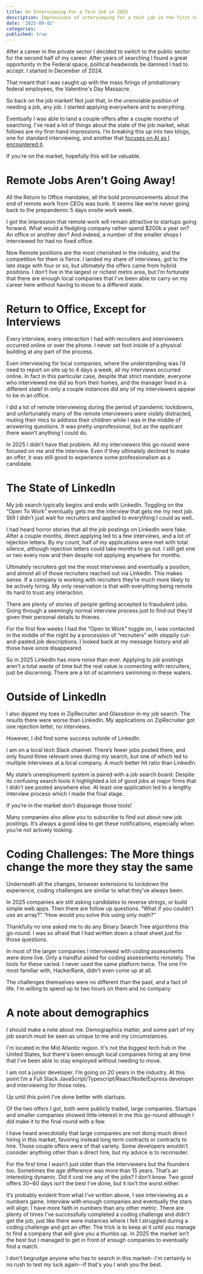 ```yaml
---
title: On Interviewing For a Tech Job in 2025
description: Impressions of interviewing for a tech job in the first half of 2025
date: '2025-09-02'
categories:
published: true
---
```


After a career in the private sector I decided to switch to the public sector for the second half of my career. After years of searching I found a great opportunity in the Federal space, political headwinds be damned I had to accept. I started in December of 2024.

That meant that I was caught up with the mass firings of probationary federal employees, the Valentine's Day Massacre.

So back on the job market! Not just that, in the unenviable position of needing a job, any job. I started applying everywhere and to everything.

Eventually I was able to land a couple offers after a couple months of searching. I’ve read a lot of things about the state of the job market, what follows are my first-hand impressions. I’m breaking this up into two blogs, one for standard interviewing, and another that [focuses on AI as I encountered it](/blog/20250908-ai-in-interviewing).

If you’re on the market, hopefully this will be valuable.

# Remote Jobs Aren’t Going Away!

All the Return to Office mandates, all the bold pronouncements about the end of remote work from CEOs was bunk. It seems like we’re never going back to the prepandemic 5 days onsite work week.

I got the impression that remote work will remain attractive to startups going forward. What would a fledgling company rather spend $200k a year on? An office or another dev? And indeed, a number of the smaller shops I interviewed for had no fixed office.

Now Remote positions are the most cherished in the industry, and the competition for them is fierce. I landed my share of interviews, got to the late stage with four or so, but ultimately the offers came from hybrid positions. I don’t live in the largest or richest metro area, but I’m fortunate that there are enough local companies that I’ve been able to carry on my career here without having to move to a different state.

# Return to Office, Except for Interviews

Every interview, every interaction I had with recruiters and interviewers occurred online or over the phone. I never set foot inside of a physical building at any part of the process.

Even interviewing for local companies, where the understanding was I’d need to report on site up to 4 days a week, all my interviews occurred online. In fact in this particular case, despite that strict mandate, everyone who interviewed me did so from their homes, and the manager lived in a different state! In only a couple instances did any of my interviewers appear to be in an office.

I did a lot of remote interviewing during the period of pandemic lockdowns, and unfortunately many of the remote interviewers were visibly distracted, muting their mics to address their children while I was in the middle of answering questions. It was pretty unprofessional, but as the applicant there wasn’t anything I could do.

In 2025 I didn’t have that problem. All my interviewers this go-round were focused on me and the interview. Even if they ultimately declined to make an offer, it was still good to experience some professionalism as a candidate.

# The State of LinkedIn

My job search typically begins and ends with LinkedIn. Toggling on the “Open To Work” eventually gets me the interview that gets me my next job. Still I didn’t just wait for recruiters and applied to everything I could as well..

I had heard horror stories that all the job postings on LinkedIn were fake. After a couple months, direct applying led to a few interviews, and a lot of rejection letters. By my count, half of my applications were met with total silence, although rejection letters could take months to go out. I still get one or two every now and then despite not applying anywhere for months.

Ultimately recruiters got me the most interviews and eventually a position, and almost all of those recruiters reached out via LinkedIn. This makes sense. If a company is working with recruiters they’re much more likely to be actively hiring. My only reservation is that with everything being remote its hard to trust any interaction.

There are plenty of stories of people getting accepted to fraudulent jobs. Going through a seemingly normal interview process just to find out they’d given their personal details to thieves.

For the first few weeks I had the “Open to Work” toggle on, I was contacted in the middle of the night by a procession of “recruiters” with sloppily cut-and-pasted job descriptions. I looked back at my message history and all those have since disappeared.

So in 2025 LinkedIn has more noise than ever. Applying to job postings aren’t a total waste of time but the real value is connecting with recruiters, just be discerning. There are a lot of scammers swimming in these waters.

# Outside of LinkedIn

I also dipped my toes in ZipRecruiter and Glassdoor in my job search. The results there were worse than LinkedIn. My applications on ZipRecruiter got one rejection letter, no interviews.

However, I did find some success outside of LinkedIn.

I am on a local tech Slack channel. There’s fewer jobs posted there, and only found three relevant ones during my search, but one of which led to multiple interviews at a local company. A much better hit ratio than LinkedIn.

My state’s unemployment system is paired with a job search board. Despite its confusing search tools it highlighted a lot of good jobs at major firms that I didn’t see posted anywhere else. At least one application led to a lengthy interview process which I made the final stage.

If you’re in the market don’t disparage those tools!

Many companies also allow you to subscribe to find out about new job postings. It’s always a good idea to get these notifications, especially when you’re not actively looking.

# Coding Challenges: The More things change the more they stay the same

Underneath all the changes, browser extensions to lockdown the experience, coding challenges are similar to what they’ve always been.

In 2025 companies are still asking candidates to reverse strings, or build simple web apps. Then there are follow up questions. “What if you couldn’t use an array?” “How would you solve this using only math?”

Thankfully no one asked me to do any Binary Search Tree algorithms this go-round. I was so afraid that I had written down a cheat sheet just for those questions.

In most of the larger companies I interviewed with coding assessments were done live. Only a handful asked for coding assessments remotely. The tools for these varied. I never used the same platform twice. The one I’m most familiar with, HackerRank, didn’t even come up at all.

The challenges themselves were no different than the past, and a fact of life. I'm willing to spend up to two hours on them and no company

# A note about demographics

I should make a note about me. Demographics matter, and some part of my job search must be seen as unique to me and my circumstances.

I'm located in the Mid Atlantic region. It's not the biggest tech hub in the United States, but there's been enough local companies hiring at any time that I've been able to stay employed without needing to move.

I am not a junior developer. I’m going on 20 years in the industry. At this point I’m a Full Stack JavaScript/Typescript/React/Node/Express developer and interviewing for those roles.

Up until this point I’ve done better with startups.

Of the two offers I got, both were publicly traded, large companies. Startups and smaller companies showed little interest in me this go-round although I did make it to the final round with a few.

I have heard anecdotally that large companies are not doing much direct hiring in this market, favoring instead long term contracts or contracts to hire. Those couple offers were of that variety. Some developers wouldn’t consider anything other than a direct hire, but my advice is to reconsider.

For the first time I wasn’t just older than the interviewers but the founders too. Sometimes the age difference was more than 15 years. That’s an interesting dynamic. Did it cost me any of the jobs? I don’t know. Two good offers 30~60 days isn’t the best I’ve done, but it isn’t the worst either.

It’s probably evident from what I’ve written above, I see interviewing as a numbers game. Interview with enough companies and eventually the stars will align. I have more faith in numbers than any other metric. There are plenty of times I’ve successfully completed a coding challenge and didn’t get the job, just like there were instances where I felt I struggled during a coding challenge and got an offer. The trick is to keep at it until you manage to find a company that will give you a thumbs up. In 2025 the market isn’t the best but I managed to get in front of enough companies to eventually find a match.

I don't begrudge anyone who has to search in this market--I'm certainly in no rush to test my luck again--if that's you I wish you the best.
